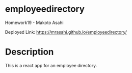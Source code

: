 # employeedirectory

Homework19 - Makoto Asahi

Deployed Link:
https://mrasahi.github.io/employeedirectory/

# Description

This is a react app for an employee directory.

